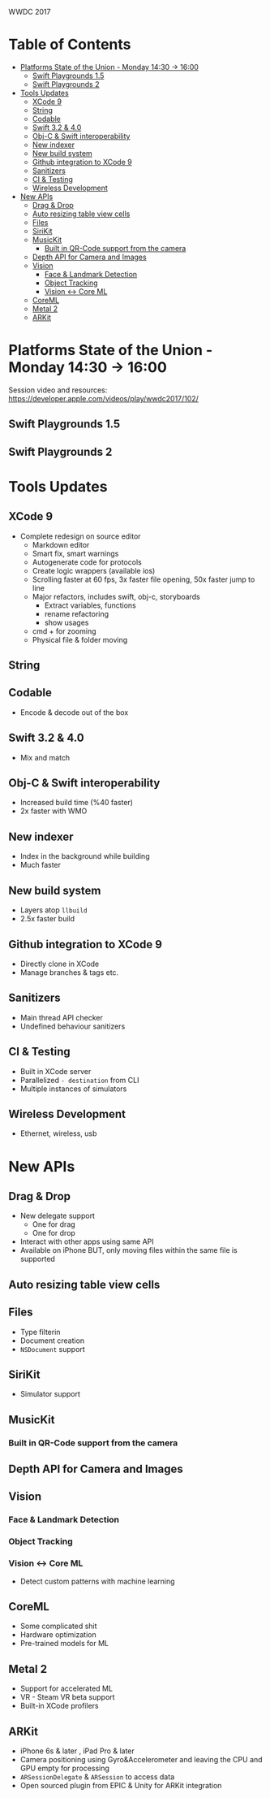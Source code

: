 WWDC 2017

Table of Contents
=================

  * [Platforms State of the Union \- Monday 14:30 \-&gt; 16:00](#platforms-state-of-the-union---monday-1430---1600)
    * [Swift Playgrounds 1\.5](#swift-playgrounds-15)
    * [Swift Playgrounds 2](#swift-playgrounds-2)
  * [Tools Updates](#tools-updates)
    * [XCode 9](#xcode-9)
    * [String](#string)
    * [Codable](#codable)
    * [Swift 3\.2 &amp; 4\.0](#swift-32--40)
    * [Obj\-C &amp; Swift interoperability](#obj-c--swift-interoperability)
    * [New indexer](#new-indexer)
    * [New build system](#new-build-system)
    * [Github integration to XCode 9](#github-integration-to-xcode-9)
    * [Sanitizers](#sanitizers)
    * [CI &amp; Testing](#ci--testing)
    * [Wireless Development](#wireless-development)
  * [New APIs](#new-apis)
    * [Drag &amp; Drop](#drag--drop)
    * [Auto resizing table view cells](#auto-resizing-table-view-cells)
    * [Files](#files)
    * [SiriKit](#sirikit)
    * [MusicKit](#musickit)
      * [Built in QR\-Code support from the camera](#built-in-qr-code-support-from-the-camera)
    * [Depth API for Camera and Images](#depth-api-for-camera-and-images)
    * [Vision](#vision)
      * [Face &amp; Landmark Detection](#face--landmark-detection)
      * [Object Tracking](#object-tracking)
      * [Vision &lt;\-&gt; Core ML](#vision---core-ml)
    * [CoreML](#coreml)
    * [Metal 2](#metal-2)
    * [ARKit](#arkit)

# Platforms State of the Union - Monday 14:30 -> 16:00
Session video and resources: https://developer.apple.com/videos/play/wwdc2017/102/

## Swift Playgrounds 1.5
## Swift Playgrounds 2

# Tools Updates

## XCode 9
  - Complete redesign on source editor
    - Markdown editor
    - Smart fix, smart warnings
    - Autogenerate code for protocols
    - Create logic wrappers (available ios)
    - Scrolling faster at 60 fps, 3x faster file opening, 50x faster jump to line
    - Major refactors, includes swift, obj-c, storyboards
      - Extract variables, functions
      - rename refactoring
      - show usages
    - cmd + for zooming
    - Physical file & folder moving
## String
## Codable
  - Encode & decode out of the box
## Swift 3.2 & 4.0
  - Mix and match
## Obj-C & Swift interoperability
  - Increased build time (%40 faster)
  - 2x faster with WMO
## New indexer
  - Index in the background while building
  - Much faster
## New build system
  - Layers atop `llbuild`
  - 2.5x faster build
## Github integration to XCode 9
  - Directly clone in XCode
  - Manage branches & tags etc.
## Sanitizers
  - Main thread API checker
  - Undefined behaviour sanitizers
## CI & Testing
  - Built in XCode server
  - Parallelized `- destination` from CLI
  - Multiple instances of simulators
## Wireless Development
  - Ethernet, wireless, usb

# New APIs

## Drag & Drop
  - New delegate support
    - One for drag
    - One for drop
  - Interact with other apps using same API
  - Available on iPhone BUT, only moving files within the same file is supported

## Auto resizing table view cells

## Files
  - Type filterin
  - Document creation
  - `NSDocument` support

## SiriKit
  - Simulator support
## MusicKit

### Built in QR-Code support from the camera

## Depth API for Camera and Images

## Vision
### Face & Landmark Detection
### Object Tracking
### Vision <-> Core ML
  - Detect custom patterns with machine learning

## CoreML
  - Some complicated shit
  - Hardware optimization
  - Pre-trained models for ML

## Metal 2
  - Support for accelerated ML
  - VR - Steam VR beta support
  - Built-in XCode profilers

## ARKit
  - iPhone 6s & later , iPad Pro & later
  - Camera positioning using Gyro&Accelerometer and leaving the CPU and GPU empty for processing
  - `ARSessionDelegate` & `ARSession` to access data
  - Open sourced plugin from EPIC & Unity for ARKit integration
